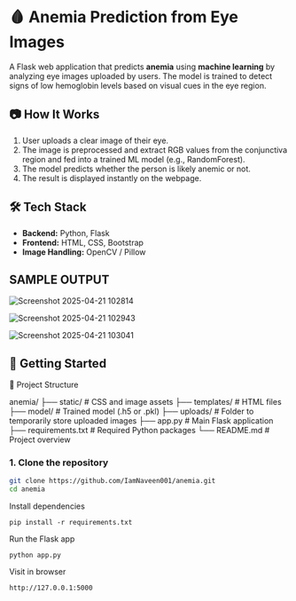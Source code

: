 # 🩸 Anemia Prediction from Eye Images

A Flask web application that predicts **anemia** using **machine learning** by analyzing eye images uploaded by users. The model is trained to detect signs of low hemoglobin levels based on visual cues in the eye region.

## 📷 How It Works

1. User uploads a clear image of their eye.
2. The image is preprocessed and extract RGB values from the conjunctiva region and fed into a trained ML model (e.g., RandomForest).
3. The model predicts whether the person is likely anemic or not.
4. The result is displayed instantly on the webpage.

## 🛠️ Tech Stack

- **Backend:** Python, Flask
- **Frontend:** HTML, CSS, Bootstrap
- **Image Handling:** OpenCV / Pillow


## SAMPLE OUTPUT

![Screenshot 2025-04-21 102814](https://github.com/user-attachments/assets/6a1717d5-9801-4571-898d-91a8159e6517)

![Screenshot 2025-04-21 102943](https://github.com/user-attachments/assets/b29a824e-7794-4eaf-8ce3-01ed4bde5e28)

![Screenshot 2025-04-21 103041](https://github.com/user-attachments/assets/974db10c-c638-4e4c-8186-48bc3226c8c6)

## 🚀 Getting Started

📂 Project Structure

anemia/
├── static/              # CSS and image assets
├── templates/           # HTML files
├── model/               # Trained model (.h5 or .pkl)
├── uploads/             # Folder to temporarily store uploaded images
├── app.py               # Main Flask application
├── requirements.txt     # Required Python packages
└── README.md            # Project overview


### 1. Clone the repository
```bash
git clone https://github.com/IamNaveen001/anemia.git
cd anemia
```
Install dependencies
```
pip install -r requirements.txt
```
Run the Flask app
```
python app.py
```
Visit in browser
```
http://127.0.0.1:5000
```



